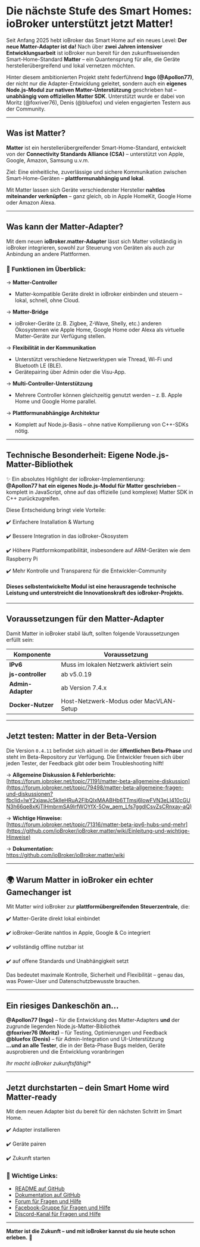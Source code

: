 # Die nächste Stufe des Smart Homes: ioBroker unterstützt jetzt Matter!

Seit Anfang 2025 hebt ioBroker das Smart Home auf ein neues Level: 
**Der neue Matter-Adapter ist da!** Nach über **zwei Jahren intensiver Entwicklungsarbeit** ist ioBroker nun bereit 
für den zukunftsweisenden Smart-Home-Standard **Matter** – ein Quantensprung für alle, die Geräte herstellerübergreifend und lokal vernetzen möchten.

Hinter diesem ambitionierten Projekt steht federführend **Ingo (@Apollon77)**, der nicht nur die Adapter-Entwicklung geleitet, 
sondern auch ein **eigenes Node.js-Modul zur nativen Matter-Unterstützung** geschrieben hat – 
**unabhängig vom offiziellen Matter SDK**. 
Unterstützt wurde er dabei von Moritz (@foxriver76), 
Denis (@bluefox) und vielen engagierten Testern aus der Community.

---

## Was ist Matter?

**Matter** ist ein herstellerübergreifender Smart-Home-Standard, entwickelt von der **Connectivity Standards Alliance (CSA)** – 
unterstützt von Apple, Google, Amazon, Samsung u.v.m.  

Ziel: Eine einheitliche, zuverlässige und sichere Kommunikation zwischen Smart-Home-Geräten – **plattformunabhängig und lokal**.

Mit Matter lassen sich Geräte verschiedenster Hersteller **nahtlos miteinander verknüpfen** – 
ganz gleich, ob in Apple HomeKit, Google Home oder Amazon Alexa.

---

##  Was kann der Matter-Adapter?

Mit dem neuen **ioBroker.matter-Adapter** lässt sich Matter vollständig in ioBroker integrieren, 
sowohl zur Steuerung von Geräten als auch zur Anbindung an andere Plattformen.

### 🔧 Funktionen im Überblick:

→ **Matter-Controller**  
 - Matter-kompatible Geräte direkt in ioBroker einbinden und steuern – lokal, schnell, ohne Cloud.

→ **Matter-Bridge**  
- ioBroker-Geräte (z. B. Zigbee, Z-Wave, Shelly, etc.) anderen Ökosystemen wie Apple Home, Google Home oder Alexa
als virtuelle Matter-Geräte zur Verfügung stellen.

→ **Flexibilität in der Kommunikation**  
- Unterstützt verschiedene Netzwerktypen wie Thread, Wi-Fi und Bluetooth LE (BLE).  
- Gerätepairing über Admin oder die Visu-App.

→ **Multi-Controller-Unterstützung**  
- Mehrere Controller können gleichzeitig genutzt werden – z. B. Apple Home und Google Home parallel.

→ **Plattformunabhängige Architektur**  
-  Komplett auf Node.js-Basis – ohne native Kompilierung von C++-SDKs nötig.

---

## Technische Besonderheit: Eigene Node.js-Matter-Bibliothek

✨ Ein absolutes Highlight der ioBroker-Implementierung:  
**@Apollon77 hat ein eigenes Node.js-Modul für Matter geschrieben** – komplett in JavaScript, 
ohne auf das offizielle (und komplexe) Matter SDK in C++ zurückzugreifen.  

Diese Entscheidung bringt viele Vorteile:

✔️ Einfachere Installation & Wartung

✔️ Bessere Integration in das ioBroker-Ökosystem

✔️ Höhere Plattformkompatibilität, insbesondere auf ARM-Geräten wie dem Raspberry Pi

✔️ Mehr Kontrolle und Transparenz für die Entwickler-Community

#### Dieses selbstentwickelte Modul ist eine herausragende technische Leistung und unterstreicht die Innovationskraft des ioBroker-Projekts.

---

## Voraussetzungen für den Matter-Adapter

Damit Matter in ioBroker stabil läuft, sollten folgende Voraussetzungen erfüllt sein:

| Komponente               | Voraussetzung                                |
|--------------------------|----------------------------------------------|
| **IPv6**                 | Muss im lokalen Netzwerk aktiviert sein      |
| **js-controller**        | ab v5.0.19                                   |
| **Admin-Adapter**        | ab Version 7.4.x                             |
| **Docker-Nutzer**        | Host-Netzwerk-Modus oder MacVLAN-Setup       |

---

## Jetzt testen: Matter in der Beta-Version

Die Version `0.4.11` befindet sich aktuell in der **öffentlichen Beta-Phase** und steht im Beta-Repository zur Verfügung. 
Die Entwickler freuen sich über jeden Tester, der Feedback gibt oder beim Troubleshooting hilft!

→ **Allgemeine Diskussion & Fehlerberichte:**  
[https://forum.iobroker.net/topic/71191/matter-beta-allgemeine-diskussion](https://forum.iobroker.net/topic/79498/matter-beta-allgemeine-fragen-und-diskussionen?fbclid=IwY2xjawJc5klleHRuA2FlbQIxMAABHb6TTmsj6IowFVN3eLI410cGUN3h66qe8xKjTIHmbrmSA9lrfWOYfX-5Ow_aem_Lfs7ggdlCsvZsCRnxay-aQ)

→ **Wichtige Hinweise:**  
[https://forum.iobroker.net/topic/71316/matter-beta-ipv6-hubs-und-mehr](https://github.com/ioBroker/ioBroker.matter/wiki/Einleitung-und-wichtige-Hinweise)

→ **Dokumentation:**  
https://github.com/ioBroker/ioBroker.matter/wiki

---

## 🌍 Warum Matter in ioBroker ein echter Gamechanger ist

Mit Matter wird ioBroker zur **plattformübergreifenden Steuerzentrale**, die:

✔️ Matter-Geräte direkt lokal einbindet 

✔️ ioBroker-Geräte nahtlos in Apple, Google & Co integriert 

✔️ vollständig offline nutzbar ist  

✔️ auf offene Standards und Unabhängigkeit setzt

Das bedeutet maximale Kontrolle, Sicherheit und Flexibilität – genau das, was Power-User und Datenschutzbewusste brauchen.

---

## Ein riesiges Dankeschön an…

 **@Apollon77 (Ingo)** – für die Entwicklung des Matter-Adapters **und** der zugrunde liegenden Node.js-Matter-Bibliothek  
 **@foxriver76 (Moritz)** – für Testing, Optimierungen und Feedback  
 **@bluefox (Denis)** – für Admin-Integration und UI-Unterstützung  
 **…und an alle Tester**, die in der Beta-Phase Bugs melden, Geräte ausprobieren und die Entwicklung voranbringen

 *Ihr macht ioBroker zukunftsfähig!**

---

## Jetzt durchstarten – dein Smart Home wird Matter-ready

Mit dem neuen Adapter bist du bereit für den nächsten Schritt im Smart Home.  

✔️ Adapter installieren  

✔️ Geräte pairen 

✔️ Zukunft starten

### 📄 Wichtige Links:

- [README auf GitHub](https://github.com/ioBroker/ioBroker.matter)  
- [Dokumentation auf GitHub](https://github.com/ioBroker/ioBroker.matter/wiki)  
- [Forum für Fragen und Hilfe](https://forum.iobroker.net/)
- [Facebook-Gruppe für Fragen und Hilfe](https://www.facebook.com/groups/440499112958264)
- [Discord-Kanal für Fragen und Hilfe](https://discord.com/channels/743167951875604501/743167952303554620)

---

**Matter ist die Zukunft – und mit ioBroker kannst du sie heute schon erleben.** 🚀
